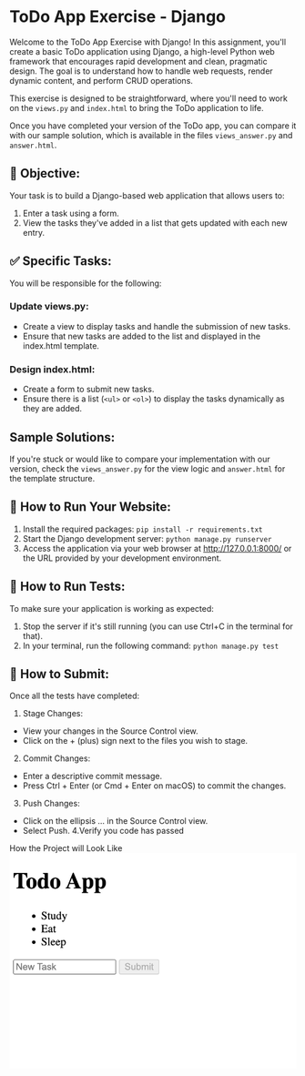 # ToDo App Exercise - Django
Welcome to the ToDo App Exercise with Django! In this assignment, you'll create a basic ToDo application using Django, a high-level Python web framework that encourages rapid development and clean, pragmatic design. The goal is to understand how to handle web requests, render dynamic content, and perform CRUD operations.

This exercise is designed to be straightforward, where you'll need to work on the `views.py` and `index.html` to bring the ToDo application to life.

Once you have completed your version of the ToDo app, you can compare it with our sample solution, which is available in the files `views_answer.py` and `answer.html`.

## 🎯 Objective:
Your task is to build a Django-based web application that allows users to:

1. Enter a task using a form.
2. View the tasks they've added in a list that gets updated with each new entry.

## ✅ Specific Tasks:
You will be responsible for the following:
### Update views.py:
  - Create a view to display tasks and handle the submission of new tasks.
  - Ensure that new tasks are added to the list and displayed in the index.html template.
### Design index.html:
  - Create a form to submit new tasks.
  - Ensure there is a list (`<ul>` or `<ol>`) to display the tasks dynamically as they are added.

## Sample Solutions:
  If you're stuck or would like to compare your implementation with our version, check the `views_answer.py` for the view logic and `answer.html` for the template structure.

## 📘 How to Run Your Website:
1. Install the required packages: `pip install -r requirements.txt`
2. Start the Django development server: `python manage.py runserver`
3. Access the application via your web browser at http://127.0.0.1:8000/ or the URL provided by your development environment.

## 🚀 How to Run Tests:
To make sure your application is working as expected:

1. Stop the server if it's still running (you can use Ctrl+C in the terminal for that).
2. In your terminal, run the following command: `python manage.py test`

## 🤔 How to Submit:
Once all the tests have completed:
1. Stage Changes:
  - View your changes in the Source Control view.
  - Click on the + (plus) sign next to the files you wish to stage.
2. Commit Changes:
  - Enter a descriptive commit message.
  - Press Ctrl + Enter (or Cmd + Enter on macOS) to commit the changes.
3. Push Changes:
  - Click on the ellipsis ... in the Source Control view.
  - Select Push.
4.Verify you code has passed

How the Project will Look Like
![Local Image](project.png)
